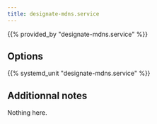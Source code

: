 ```yaml
---
title: designate-mdns.service
---
```


{{% provided_by "designate-mdns.service" %}}

## Options

{{% systemd_unit "designate-mdns.service" %}}

## Additionnal notes

Nothing here.